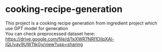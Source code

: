 # cooking-recipe-generation
This project is a cooking recipe generation from ingredient project which use GPT model for generation \
You can check preprocessed dataset here: https://drive.google.com/file/d/1xXWR7NRI1OilpXAl-jQLIyav9UWTtkGy/view?usp=sharing
